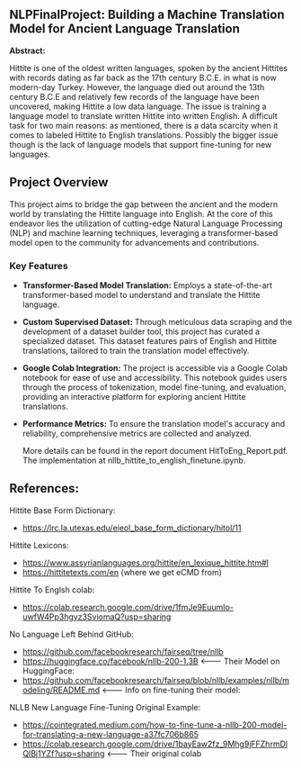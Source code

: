 ## NLPFinalProject: Building a Machine Translation Model for Ancient Language Translation
**Abstract:**

  Hittite is one of the oldest written
languages, spoken by the ancient Hittites
with records dating as far back as the 17th
century B.C.E. in what is now modern-day
Turkey. However, the language died out
around the 13th century B.C.E and
relatively few records of the language
have been uncovered, making Hittite a low
data language. The issue is training a
language model to translate written Hittite
into written English. A difficult task for
two main reasons: as mentioned, there is a
data scarcity when it comes to labeled
Hittite to English translations. Possibly the
bigger issue though is the lack of language
models that support fine-tuning for new
languages.

## Project Overview

This project aims to bridge the gap between the ancient and the modern world by translating the Hittite language into English. At the core of this endeavor lies the utilization of cutting-edge Natural Language Processing (NLP) and machine learning techniques, leveraging a transformer-based model open to the community for advancements and contributions. 

### Key Features

- **Transformer-Based Model Translation:** Employs a state-of-the-art transformer-based model to understand and translate the Hittite language.

- **Custom Supervised Dataset:** Through meticulous data scraping and the development of a dataset builder tool, this project has curated a specialized dataset. This dataset features pairs of English and Hittite translations, tailored to train the translation model effectively.

- **Google Colab Integration:** The project is accessible via a Google Colab notebook for ease of use and accessibility. This notebook guides users through the process of tokenization, model fine-tuning, and evaluation, providing an interactive platform for exploring ancient Hittite translations.

- **Performance Metrics:** To ensure the translation model's accuracy and reliability, comprehensive metrics are collected and analyzed.

  More details can be found in the report document HitToEng_Report.pdf.
The implementation at nllb_hittite_to_english_finetune.ipynb.


## References:

Hittite Base Form Dictionary:
*	https://lrc.la.utexas.edu/eieol_base_form_dictionary/hitol/11

Hittite Lexicons:
*	https://www.assyrianlanguages.org/hittite/en_lexique_hittite.htm#l
* https://hittitetexts.com/en (where we get eCMD from)

Hittite To Englsh colab:
* https://colab.research.google.com/drive/1fmJe9EuumIo-uwfW4Pp3hgyz3SviomaQ?usp=sharing


No Language Left Behind GitHub:
  * https://github.com/facebookresearch/fairseq/tree/nllb
  * https://huggingface.co/facebook/nllb-200-1.3B
<--- Their Model on HuggingFace: 
  * https://github.com/facebookresearch/fairseq/blob/nllb/examples/nllb/modeling/README.md
<--- Info on fine-tuning their model:

NLLB New Language Fine-Tuning Original Example:
  * https://cointegrated.medium.com/how-to-fine-tune-a-nllb-200-model-for-translating-a-new-language-a37fc706b865
  * https://colab.research.google.com/drive/1bayEaw2fz_9Mhg9jFFZhrmDlQlBj1YZf?usp=sharing  <--- Their original colab
